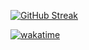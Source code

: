 [![GitHub Streak](https://streak-stats.demolab.com?user=yudistirasd&theme=dracula&short_numbers=true&mode=weekly)](https://git.io/streak-stats)

[![wakatime](https://wakatime.com/badge/user/95cf29d5-caf7-4cad-b501-d26b8b977dc9.svg)](https://wakatime.com/@95cf29d5-caf7-4cad-b501-d26b8b977dc9)

<!--
**yudistirasd/yudistirasd** is a ✨ _special_ ✨ repository because its `README.md` (this file) appears on your GitHub profile.

Here are some ideas to get you started:

- 🔭 I’m currently working on ...
- 🌱 I’m currently learning ...
- 👯 I’m looking to collaborate on ...
- 🤔 I’m looking for help with ...
- 💬 Ask me about ...
- 📫 How to reach me: ...
- 😄 Pronouns: ...
- ⚡ Fun fact: ...
-->

